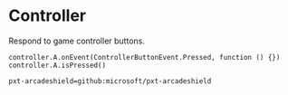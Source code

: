# Controller

Respond to game controller buttons.

```cards
controller.A.onEvent(ControllerButtonEvent.Pressed, function () {})
controller.A.isPressed()
```

```package
pxt-arcadeshield=github:microsoft/pxt-arcadeshield
```
